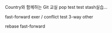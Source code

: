 Country와 함께하는 Git 교실
pop test
test
stash실습...


fast-forward exer / conflict test
3-way other

rebase fast-forward
